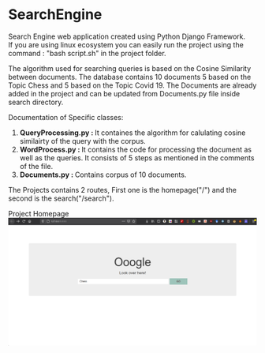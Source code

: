 # SearchEngine

Search Engine web application created using Python Django Framework.<br>
If you are using linux ecosystem you can easily run the project using the command : "bash script.sh" in the project folder.<br>

The algorithm used for searching queries is based on the Cosine Similarity between documents. The database contains 10 documents 5 based on the Topic Chess and 5 based on the Topic Covid 19. The Documents are already added in the project and can be updated from Documents.py file inside search directory.<br>

Documentation of Specific classes:
<ol>
<li><b>QueryProcessing.py : </b> It containes the algorithm for calulating cosine similairty of the query with the corpus.</li>
<li><b>WordProcess.py : </b> It contains the code for processing the document as well as the queries. It consists of 5 steps as mentioned in the comments of the file.</li>
<li><b>Documents.py : </b> Contains corpus of 10 documents.</li>
</ol>

The Projects contains 2 routes, First one is the homepage("/") and the second is the search("/search").

Project Homepage<br>
![Homepage image](https://github.com/mufaddalnaya/SearchEngine/blob/master/Homepage.png?raw=true)

